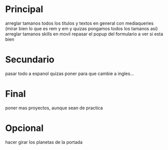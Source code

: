 <!-- Mirar de poner en los botones del menu que sea un <a/> y en el href pasarle el nombre y esto deberia salir en la url -->

# Principal

arreglar tamanos todos los titulos y textos en general con mediaqueries (mirar bien lo que es rem y em y quizas pongamos todos los tamanos asi)
arreglar tamanos skills en movil
repasar el popup del formulario a ver si esta bien

# Secundario

pasar todo a espanol
quizas poner para que cambie a ingles...

# Final

poner mas proyectos, aunque sean de practica

# Opcional

hacer girar los planetas de la portada
